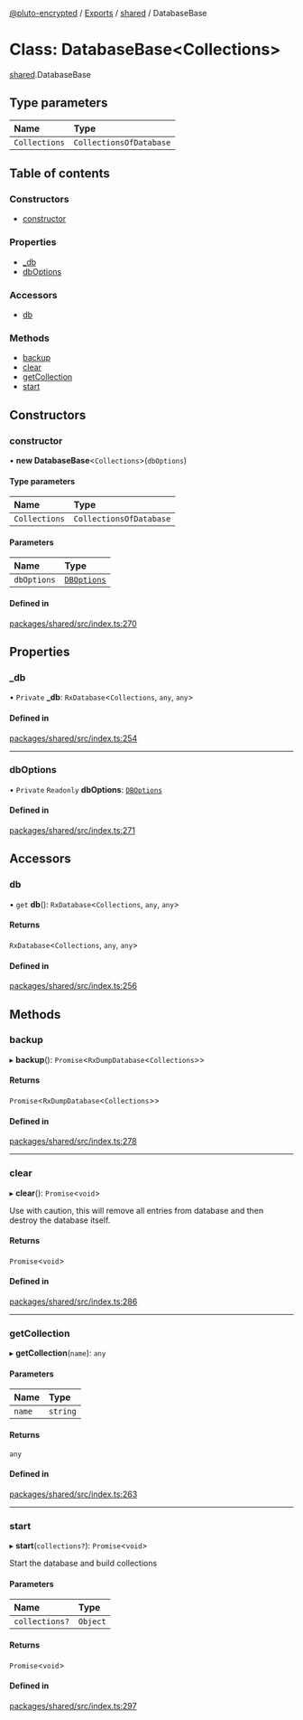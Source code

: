 [@pluto-encrypted](../README.md) / [Exports](../modules.md) / [shared](../modules/shared.md) / DatabaseBase

# Class: DatabaseBase\<Collections\>

[shared](../modules/shared.md).DatabaseBase

## Type parameters

| Name | Type |
| :------ | :------ |
| `Collections` | `CollectionsOfDatabase` |

## Table of contents

### Constructors

- [constructor](shared.DatabaseBase.md#constructor)

### Properties

- [\_db](shared.DatabaseBase.md#_db)
- [dbOptions](shared.DatabaseBase.md#dboptions)

### Accessors

- [db](shared.DatabaseBase.md#db)

### Methods

- [backup](shared.DatabaseBase.md#backup)
- [clear](shared.DatabaseBase.md#clear)
- [getCollection](shared.DatabaseBase.md#getcollection)
- [start](shared.DatabaseBase.md#start)

## Constructors

### constructor

• **new DatabaseBase**\<`Collections`\>(`dbOptions`)

#### Type parameters

| Name | Type |
| :------ | :------ |
| `Collections` | `CollectionsOfDatabase` |

#### Parameters

| Name | Type |
| :------ | :------ |
| `dbOptions` | [`DBOptions`](../modules/shared.md#dboptions) |

#### Defined in

[packages/shared/src/index.ts:270](https://github.com/atala-community-projects/pluto-encrypted/blob/a4d8dff/packages/shared/src/index.ts#L270)

## Properties

### \_db

• `Private` **\_db**: `RxDatabase`\<`Collections`, `any`, `any`\>

#### Defined in

[packages/shared/src/index.ts:254](https://github.com/atala-community-projects/pluto-encrypted/blob/a4d8dff/packages/shared/src/index.ts#L254)

___

### dbOptions

• `Private` `Readonly` **dbOptions**: [`DBOptions`](../modules/shared.md#dboptions)

#### Defined in

[packages/shared/src/index.ts:271](https://github.com/atala-community-projects/pluto-encrypted/blob/a4d8dff/packages/shared/src/index.ts#L271)

## Accessors

### db

• `get` **db**(): `RxDatabase`\<`Collections`, `any`, `any`\>

#### Returns

`RxDatabase`\<`Collections`, `any`, `any`\>

#### Defined in

[packages/shared/src/index.ts:256](https://github.com/atala-community-projects/pluto-encrypted/blob/a4d8dff/packages/shared/src/index.ts#L256)

## Methods

### backup

▸ **backup**(): `Promise`\<`RxDumpDatabase`\<`Collections`\>\>

#### Returns

`Promise`\<`RxDumpDatabase`\<`Collections`\>\>

#### Defined in

[packages/shared/src/index.ts:278](https://github.com/atala-community-projects/pluto-encrypted/blob/a4d8dff/packages/shared/src/index.ts#L278)

___

### clear

▸ **clear**(): `Promise`\<`void`\>

Use with caution, this will remove all entries from database
and then destroy the database itself.

#### Returns

`Promise`\<`void`\>

#### Defined in

[packages/shared/src/index.ts:286](https://github.com/atala-community-projects/pluto-encrypted/blob/a4d8dff/packages/shared/src/index.ts#L286)

___

### getCollection

▸ **getCollection**(`name`): `any`

#### Parameters

| Name | Type |
| :------ | :------ |
| `name` | `string` |

#### Returns

`any`

#### Defined in

[packages/shared/src/index.ts:263](https://github.com/atala-community-projects/pluto-encrypted/blob/a4d8dff/packages/shared/src/index.ts#L263)

___

### start

▸ **start**(`collections?`): `Promise`\<`void`\>

Start the database and build collections

#### Parameters

| Name | Type |
| :------ | :------ |
| `collections?` | `Object` |

#### Returns

`Promise`\<`void`\>

#### Defined in

[packages/shared/src/index.ts:297](https://github.com/atala-community-projects/pluto-encrypted/blob/a4d8dff/packages/shared/src/index.ts#L297)
